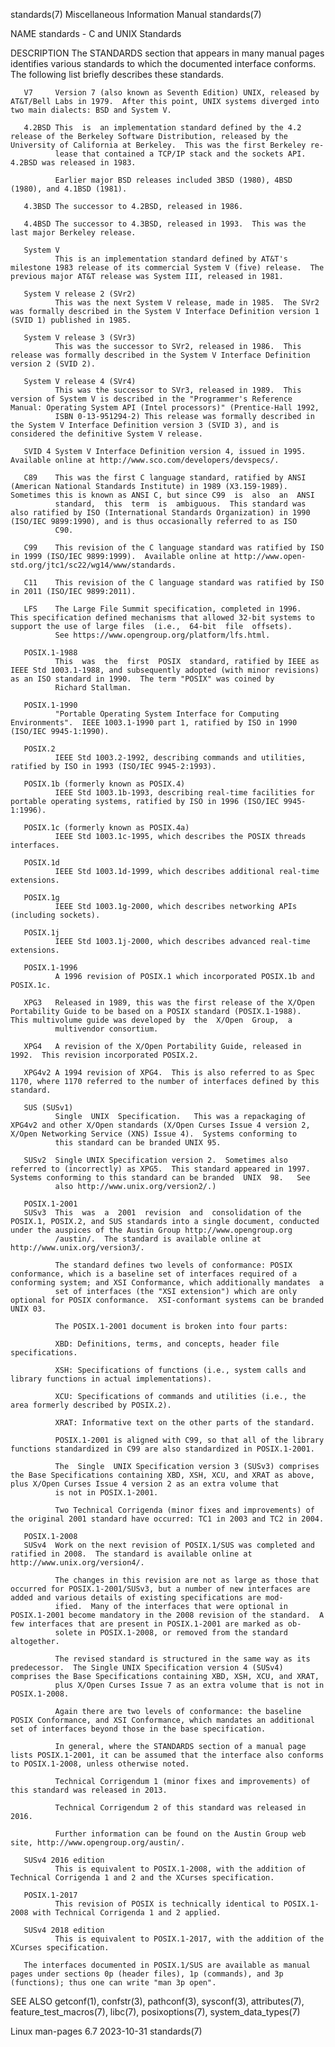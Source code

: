 standards(7)                                                                          Miscellaneous Information Manual                                                                         standards(7)

NAME
       standards - C and UNIX Standards

DESCRIPTION
       The STANDARDS section that appears in many manual pages identifies various standards to which the documented interface conforms.  The following list briefly describes these standards.

       V7     Version 7 (also known as Seventh Edition) UNIX, released by AT&T/Bell Labs in 1979.  After this point, UNIX systems diverged into two main dialects: BSD and System V.

       4.2BSD This  is  an implementation standard defined by the 4.2 release of the Berkeley Software Distribution, released by the University of California at Berkeley.  This was the first Berkeley re‐
              lease that contained a TCP/IP stack and the sockets API.  4.2BSD was released in 1983.

              Earlier major BSD releases included 3BSD (1980), 4BSD (1980), and 4.1BSD (1981).

       4.3BSD The successor to 4.2BSD, released in 1986.

       4.4BSD The successor to 4.3BSD, released in 1993.  This was the last major Berkeley release.

       System V
              This is an implementation standard defined by AT&T's milestone 1983 release of its commercial System V (five) release.  The previous major AT&T release was System III, released in 1981.

       System V release 2 (SVr2)
              This was the next System V release, made in 1985.  The SVr2 was formally described in the System V Interface Definition version 1 (SVID 1) published in 1985.

       System V release 3 (SVr3)
              This was the successor to SVr2, released in 1986.  This release was formally described in the System V Interface Definition version 2 (SVID 2).

       System V release 4 (SVr4)
              This was the successor to SVr3, released in 1989.  This version of System V is described in the "Programmer's Reference Manual: Operating System API (Intel processors)" (Prentice-Hall 1992,
              ISBN 0-13-951294-2) This release was formally described in the System V Interface Definition version 3 (SVID 3), and is considered the definitive System V release.

       SVID 4 System V Interface Definition version 4, issued in 1995.  Available online at http://www.sco.com/developers/devspecs/.

       C89    This was the first C language standard, ratified by ANSI (American National Standards Institute) in 1989 (X3.159-1989).  Sometimes this is known as ANSI C, but since C99  is  also  an  ANSI
              standard,  this  term  is  ambiguous.  This standard was also ratified by ISO (International Standards Organization) in 1990 (ISO/IEC 9899:1990), and is thus occasionally referred to as ISO
              C90.

       C99    This revision of the C language standard was ratified by ISO in 1999 (ISO/IEC 9899:1999).  Available online at http://www.open-std.org/jtc1/sc22/wg14/www/standards.

       C11    This revision of the C language standard was ratified by ISO in 2011 (ISO/IEC 9899:2011).

       LFS    The Large File Summit specification, completed in 1996.  This specification defined mechanisms that allowed 32-bit systems to support the use of large files  (i.e.,  64-bit  file  offsets).
              See https://www.opengroup.org/platform/lfs.html.

       POSIX.1-1988
              This  was  the  first  POSIX  standard, ratified by IEEE as IEEE Std 1003.1-1988, and subsequently adopted (with minor revisions) as an ISO standard in 1990.  The term "POSIX" was coined by
              Richard Stallman.

       POSIX.1-1990
              "Portable Operating System Interface for Computing Environments".  IEEE 1003.1-1990 part 1, ratified by ISO in 1990 (ISO/IEC 9945-1:1990).

       POSIX.2
              IEEE Std 1003.2-1992, describing commands and utilities, ratified by ISO in 1993 (ISO/IEC 9945-2:1993).

       POSIX.1b (formerly known as POSIX.4)
              IEEE Std 1003.1b-1993, describing real-time facilities for portable operating systems, ratified by ISO in 1996 (ISO/IEC 9945-1:1996).

       POSIX.1c (formerly known as POSIX.4a)
              IEEE Std 1003.1c-1995, which describes the POSIX threads interfaces.

       POSIX.1d
              IEEE Std 1003.1d-1999, which describes additional real-time extensions.

       POSIX.1g
              IEEE Std 1003.1g-2000, which describes networking APIs (including sockets).

       POSIX.1j
              IEEE Std 1003.1j-2000, which describes advanced real-time extensions.

       POSIX.1-1996
              A 1996 revision of POSIX.1 which incorporated POSIX.1b and POSIX.1c.

       XPG3   Released in 1989, this was the first release of the X/Open Portability Guide to be based on a POSIX standard (POSIX.1-1988).  This multivolume guide was developed by  the  X/Open  Group,  a
              multivendor consortium.

       XPG4   A revision of the X/Open Portability Guide, released in 1992.  This revision incorporated POSIX.2.

       XPG4v2 A 1994 revision of XPG4.  This is also referred to as Spec 1170, where 1170 referred to the number of interfaces defined by this standard.

       SUS (SUSv1)
              Single  UNIX  Specification.   This was a repackaging of XPG4v2 and other X/Open standards (X/Open Curses Issue 4 version 2, X/Open Networking Service (XNS) Issue 4).  Systems conforming to
              this standard can be branded UNIX 95.

       SUSv2  Single UNIX Specification version 2.  Sometimes also referred to (incorrectly) as XPG5.  This standard appeared in 1997.  Systems conforming to this standard can be branded  UNIX  98.   See
              also http://www.unix.org/version2/.)

       POSIX.1-2001
       SUSv3  This  was  a  2001  revision  and  consolidation of the POSIX.1, POSIX.2, and SUS standards into a single document, conducted under the auspices of the Austin Group http://www.opengroup.org
              /austin/.  The standard is available online at http://www.unix.org/version3/.

              The standard defines two levels of conformance: POSIX conformance, which is a baseline set of interfaces required of a conforming system; and XSI Conformance, which additionally mandates  a
              set of interfaces (the "XSI extension") which are only optional for POSIX conformance.  XSI-conformant systems can be branded UNIX 03.

              The POSIX.1-2001 document is broken into four parts:

              XBD: Definitions, terms, and concepts, header file specifications.

              XSH: Specifications of functions (i.e., system calls and library functions in actual implementations).

              XCU: Specifications of commands and utilities (i.e., the area formerly described by POSIX.2).

              XRAT: Informative text on the other parts of the standard.

              POSIX.1-2001 is aligned with C99, so that all of the library functions standardized in C99 are also standardized in POSIX.1-2001.

              The  Single  UNIX Specification version 3 (SUSv3) comprises the Base Specifications containing XBD, XSH, XCU, and XRAT as above, plus X/Open Curses Issue 4 version 2 as an extra volume that
              is not in POSIX.1-2001.

              Two Technical Corrigenda (minor fixes and improvements) of the original 2001 standard have occurred: TC1 in 2003 and TC2 in 2004.

       POSIX.1-2008
       SUSv4  Work on the next revision of POSIX.1/SUS was completed and ratified in 2008.  The standard is available online at http://www.unix.org/version4/.

              The changes in this revision are not as large as those that occurred for POSIX.1-2001/SUSv3, but a number of new interfaces are added and various details of existing specifications are mod‐
              ified.  Many of the interfaces that were optional in POSIX.1-2001 become mandatory in the 2008 revision of the standard.  A few interfaces that are present in POSIX.1-2001 are marked as ob‐
              solete in POSIX.1-2008, or removed from the standard altogether.

              The revised standard is structured in the same way as its predecessor.  The Single UNIX Specification version 4 (SUSv4) comprises the Base Specifications containing XBD, XSH, XCU, and XRAT,
              plus X/Open Curses Issue 7 as an extra volume that is not in POSIX.1-2008.

              Again there are two levels of conformance: the baseline POSIX Conformance, and XSI Conformance, which mandates an additional set of interfaces beyond those in the base specification.

              In general, where the STANDARDS section of a manual page lists POSIX.1-2001, it can be assumed that the interface also conforms to POSIX.1-2008, unless otherwise noted.

              Technical Corrigendum 1 (minor fixes and improvements) of this standard was released in 2013.

              Technical Corrigendum 2 of this standard was released in 2016.

              Further information can be found on the Austin Group web site, http://www.opengroup.org/austin/.

       SUSv4 2016 edition
              This is equivalent to POSIX.1-2008, with the addition of Technical Corrigenda 1 and 2 and the XCurses specification.

       POSIX.1-2017
              This revision of POSIX is technically identical to POSIX.1-2008 with Technical Corrigenda 1 and 2 applied.

       SUSv4 2018 edition
              This is equivalent to POSIX.1-2017, with the addition of the XCurses specification.

       The interfaces documented in POSIX.1/SUS are available as manual pages under sections 0p (header files), 1p (commands), and 3p (functions); thus one can write "man 3p open".

SEE ALSO
       getconf(1), confstr(3), pathconf(3), sysconf(3), attributes(7), feature_test_macros(7), libc(7), posixoptions(7), system_data_types(7)

Linux man-pages 6.7                                                                              2023-10-31                                                                                    standards(7)

